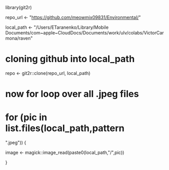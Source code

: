 library(git2r)

repo_url 
<- "https://github.com/meowmix09831/Environmental/"

local_path 
<- "/Users/ETaranenko/Library/Mobile Documents/com~apple~CloudDocs/Documents/work/ulv/colabs/VictorCarmona/raven"

# cloning github into local_path

repo 
<- git2r::clone(repo_url,
local_path)

# now for loop over all .jpeg files

for (pic
in 
list.files(local_path,pattern
= 
".jpeg")) {

image 
<- magick::image_read(paste0(local_path,"/",pic))

}


